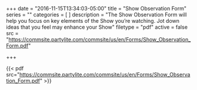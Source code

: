 +++
date = "2016-11-15T13:34:03-05:00"
title = "Show Observation Form"
series = ""
categories = [
]
description = "The Show Observation Form will help you focus on key elements of the Show you’re watching. Jot down ideas that you feel may enhance your Show"
filetype = "pdf"
active = false
src = "https://commsite.partylite.com/commsite/us/en/Forms/Show_Observation_Form.pdf"

+++

{{< pdf src="https://commsite.partylite.com/commsite/us/en/Forms/Show_Observation_Form.pdf" >}}
